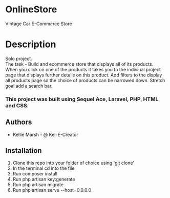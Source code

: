 # OnlineStore
Vintage Car E-Commerce Store

# Description 
Solo project.  
The task - Build and ecommerce store that displays all of its products.  When you click on one of the products it takes you to the indiviual project page that displays further details on this product.  Add filters to the display all products page so the choice of products can be narrowed down.  Stretch goal add a search bar.
  
### This project was built using Sequel Ace, Laravel, PHP, HTML and CSS. 

## Authors
* Kellie Marsh - @ Kel-E-Creator

## Installation
1. Clone this repo into your folder of choice using 'git clone'
2. In the terminal cd into the file
3. Run composer install
4. Run php artisan key:generate 
5. Run php artisan migrate
6. Run php artisan serve --host=0.0.0.0
